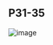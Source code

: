 ## P31-35
![image](https://user-images.githubusercontent.com/80054116/190412714-def5c14f-ef96-4a8d-a497-229bb1a68539.png)
